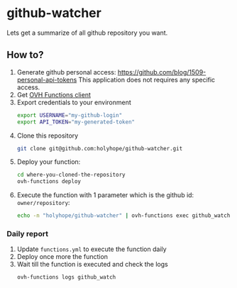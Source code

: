 github-watcher
==============

Lets get a summarize of all github repository you want.

How to?
-------

 1. Generate github personal access: <https://github.com/blog/1509-personal-api-tokens>
    This application does not requires any specific access.
 2. Get [OVH Functions client](https://docs.functions.ovh)
 3. Export credentials to your environment
    ```bash
    export USERNAME="my-github-login"
    export API_TOKEN="my-generated-token"
    ```
 4. Clone this repository
    ```bash
    git clone git@github.com:holyhope/github-watcher.git
    ```
 5. Deploy your function:
    ```bash
    cd where-you-cloned-the-repository
    ovh-functions deploy
    ```
 6. Execute the function with 1 parameter which is the github id: `owner/repository`:
    ```bash
    echo -n "holyhope/github-watcher" | ovh-functions exec github_watch
    ```

### Daily report

 1. Update `functions.yml` to execute the function daily
 2. Deploy once more the function
 3. Wait till the function is executed and check the logs
    ```bash
    ovh-functions logs github_watch
    ```
